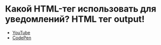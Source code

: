 # Какой HTML-тег использовать для уведомлений? HTML тег output!
- [YouTube](https://youtube.com/shorts/DS1U9fi3ozA)
- [CodePen](https://codepen.io/aleksander-lamkov/pen/ByBaVez)